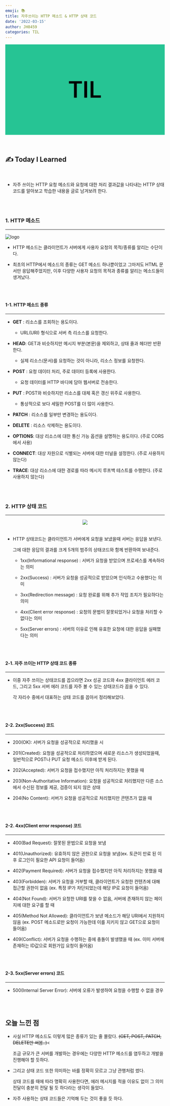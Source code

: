 ```yaml
---
emoji: 📚
title: 자주쓰이는 HTTP 메소드 & HTTP 상태 코드
date: '2022-03-15'
author: JH8459
categories: TIL
---
```


![github-blog.png](../../assets/common/TIL.jpeg)

<br>

## ✍️ **T**oday **I** **L**earned

<br>

- 자주 쓰이는 HTTP 요청 메소드와 요청에 대한 처리 결과값을 나타내는 HTTP 상태 코드를 알아보고 학습한 내용을 글로 남겨보려 한다.

<br>
<br>

### 1. HTTP 메소드

---

![logo](https://user-images.githubusercontent.com/83164003/158408637-b2ae60a9-8074-435b-bbe6-4aa4e409c142.png)

- HTTP 메소드는 클라이언트가 서버에게 사용자 요청의 목적/종류를 알리는 수단이다.

- 최초의 HTTP에서 메소드의 종류는 GET 메소드 하나뿐이었고 그마저도 HTML 문서만 응답해주었지만, 이후 다양한 사용자 요청의 목적과 종류를 알리는 메소드들이 생겨났다.

<br>
<br>

#### 1-1. HTTP 메소드 종류

---

- **GET** : 리소스를 조회하는 용도이다.

  - URL(URI) 형식으로 서버 측 리소스를 요청한다.

- **HEAD**: GET과 비슷하지만 메시지 부분(본문)을 제외하고, 상태 줄과 헤더만 반환한다.

  - 실제 리소스(문서)를 요청하는 것이 아니라, 리소스 정보를 요청한다.

- **POST** : 요청 데이터 처리, 주로 데이터 등록에 사용한다.

  - 요청 데이터를 HTTP 바디에 담아 웹서버로 전송한다.

- **PUT** : POST와 비슷하지만 리소스를 대체 혹은 갱신 위주로 사용한다.

  - 통상적으로 보다 세밀한 POST를 더 많이 사용한다.

- **PATCH** : 리소스를 일부만 변경하는 용도이다.

- **DELETE** : 리소스 삭제하는 용도이다.

- **OPTIONS**: 대상 리소스에 대한 통신 가능 옵션을 설명하는 용도이다. (주로 CORS에서 사용)

- **CONNECT**: 대상 자원으로 식별되는 서버에 대한 터널을 설정한다. (주로 사용하지 않는다)

- **TRACE**: 대상 리소스에 대한 경로를 따라 메시지 루프백 테스트를 수행한다. (주로 사용하지 않는다)

<br>
<br>

### 2. HTTP 상태 코드

---

<center><img src="https://user-images.githubusercontent.com/83164003/158411952-9a9aa7c9-04b3-461a-97a1-a3b663531867.png"/></center><br>

- HTTP 상태코드는 클라이언트가 서버에게 요청을 보냈을때 서버는 응답을 보낸다.

  그에 대한 응답의 결과를 크게 5개의 범주의 상태코드와 함께 반환하여 보내준다.

  - 1xx(Informational response) : 서버가 요청을 받았으며 프로세스를 계속하라는 의미

  - 2xx(Success) : 서버가 요청을 성공적으로 받았으며 인식하고 수용했다는 의미

  - 3xx(Redirection message) : 요청 완료를 위해 추가 작업 조치가 필요하다는 의미

  - 4xx(Client error response) : 요청의 문법이 잘못되었거나 요청을 처리할 수 없다는 의미

  - 5xx(Server errors) : 서버의 이유로 인해 유효한 요청에 대한 응답을 실패했다는 의미

<br>
<br>

#### 2-1. 자주 쓰이는 HTTP 상태 코드 종류

---

- 이중 자주 쓰이는 상태코드를 꼽으라면 2xx 성공 코드와 4xx 클라이언트 에러 코드, 그리고 5xx 서버 에러 코드를 자주 볼 수 있는 상태코드라 꼽을 수 있다.

  각 자리수 중에서 대표하는 상태 코드를 꼽아서 정리해보았다.

<br>
<br>

#### 2-2. 2xx(Success) 코드

---

- 200(OK): 서버가 요청을 성공적으로 처리했을 시

- 201(Created): 요청을 성공적으로 처리하였으며 새로운 리소스가 생성되었을때, 일반적으로 POST나 PUT 요청 메소드 이후에 받게 된다.

- 202(Accepted): 서버가 요청을 접수했지만 아직 처리하지는 못했을 때

- 203(Non-Authoritative Information): 요청을 성공적으로 처리했지만 다른 소스에서 수신된 정보를 제공, 검증이 되지 않은 상태

- 204(No Content): 서버가 요청을 성공적으로 처리했지만 콘텐츠가 없을 때

<br>
<br>

#### 2-2. 4xx(Client error response) 코드

---

- 400(Bad Request): 잘못된 문법으로 요청을 보냄

- 401(Unauthorized): 유효하지 않은 권한으로 요청을 보냄(ex. 토큰이 만료 된 이후 로그인이 필요한 API 요청이 들어옴)

- 402(Payment Required): 서버가 요청을 접수했지만 아직 처리하지는 못했을 때

- 403(Forbidden): 서버가 요청을 거부할 때, 클라이언트가 요청한 컨텐츠에 대해 접근할 권한이 없음 (ex. 특정 IP가 차단되었는데 해당 IP로 요청이 들어옴)

- 404(Not Found): 서버가 요청한 URI를 찾을 수 없음, 서버에 존재하지 않는 페이지에 대한 요구를 할 때

- 405(Method Not Allowed): 클라이언트가 보낸 메소드가 해당 URI에서 지원하지 않음 (ex. POST 메소드로만 요청이 가능한데 이를 지키지 않고 GET으로 요청이 들어옴)

- 409(Conflict): 서버가 요청을 수행하는 중에 충돌이 발생했을 때 (ex. 이미 서버에 존재하는 ID값으로 회원가입 요청이 들어옴)

<br>
<br>

#### 2-3. 5xx(Server errors) 코드

---

- 500(Internal Server Error): 서버에 오류가 발생하여 요청을 수행할 수 없을 경우

<br>
<br>

## 오늘 느낀 점

- 사실 HTTP 메소드도 이렇게 많은 종류가 있는 줄 몰랐다. ~~(GET, POST, PATCH, DELETE만 써봄..)~~<

  조금 규모가 큰 서버를 개발하는 경우에는 다양한 HTTP 메소드를 염두하고 개발을 진행해야 할 듯하다.

- 그리고 상태 코드 또한 의미하는 바를 정확히 모르고 그냥 관행처럼 썼다.

  상태 코드를 때에 따라 명확히 사용한다면, 에러 메시지를 적을 이유도 없이 그 의미 전달이 충분히 전달 될 듯 하다라는 생각이 들었다.

- 자주 사용하는 상태 코드들은 기억해 두는 것이 좋을 듯 하다.

<br>
<br>


